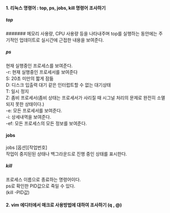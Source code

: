 
####  1. 리눅스 명령어 : top, ps, jobs, kill 명령어 조사하기
 

##### top

#######
메모리 사용량, CPU 사용량 등을 나타내주며 top를 실행하는 동안에는 주기적인 업데이트로 실시간에 근접한 내용을 보여준다.  



##### ps
현재 실행중인 프로세스를 보여준다.  
-r: 현재 실행중인 프로세서를 보여준다   
S: 20초 미만의 짧게 잠듦  
D: 디스크 입출력 대기 같은 인터럽트할 수 없는 대기상태  
T: 일시 정지  
Z: 좀비 프로세서(좀비 상태는 프로세서가 사리질 때 시그널 처리의 문제로 완전히 소멸되지 못한 상태이다.)  
-e: 모든 프로세서를 보여준다.  
-i: 상세내역을 보여준다.  
-ef: 모든 프로세스의 모든 정보를 보여준다.  


#### jobs
jobs [옵션][작업번호]  
작업이 중지된된 상태나 백그라운드로 진행 중인 상태를 표시한다.  


##### kill
프로세스 이름으로 종료하는 명령어이다.  
ps로 확인한 PID값으로 죽일 수 있다.  
(kill -PID값)  
  
  

#### 2. vim 에디터에서 매크로 사용방법에 대하여 조사하기 (q , @)


